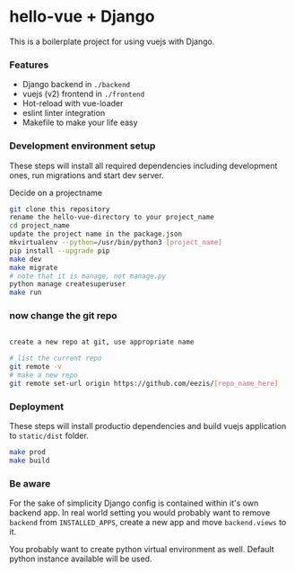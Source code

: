 # hello-vue + Django

This is a boilerplate project for using vuejs with Django.

### Features

* Django backend in `./backend`
* vuejs (v2) frontend in `./frontend`
* Hot-reload with vue-loader
* eslint linter integration
* Makefile to make your life easy


### Development environment setup

These steps will install all required dependencies including development ones, run migrations and start dev server.

Decide on a projectname

```bash
git clone this repository
rename the hello-vue-directory to your project_name
cd project_name
update the project name in the package.json
mkvirtualenv --python=/usr/bin/python3 [project_name]
pip install --upgrade pip
make dev
make migrate
# note that it is manage, not manage.py
python manage createsuperuser
make run
```
### now change the git repo

```bash

create a new repo at git, use appropriate name 

# list the current repo
git remote -v
# make a new repo
git remote set-url origin https://github.com/eezis/[repo_name_here]
```

### Deployment

These steps will install productio dependencies and build vuejs application to `static/dist` folder.

```bash
make prod
make build
```

### Be aware

For the sake of simplicity Django config is contained within it's own backend app. In real world setting you would
probably want to remove `backend` from `INSTALLED_APPS`, create a new app and move `backend.views` to it.

You probably want to create python virtual environment as well. Default python instance available will be used.
